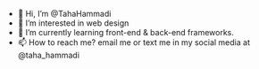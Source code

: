 - 👋 Hi, I’m @TahaHammadi
- 👀 I’m interested in web design
- 🌱 I’m currently learning front-end & back-end frameworks.
- 📫 How to reach me? email me or text me in my social media at @taha_hammadi

<!---
TahaHammadi/TahaHammadi is a ✨ special ✨ repository because its `README.md` (this file) appears on your GitHub profile.
You can click the Preview link to take a look at your changes.
--->

